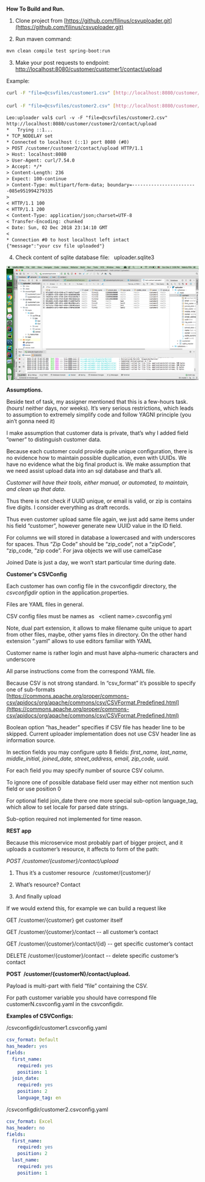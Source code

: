**How To Build and Run.**  

1. Clone project from [https://github.com/filinus/csvuploader.git](https://github.com/filinus/csvuploader.git)  

2. Run maven command:    

```bash
mvn clean compile test spring-boot:run
```

3. Make your post requests to endpoint: [http://localhost:8080/customer/customer1/contact/upload](http://localhost:8080/customer/customer1/contact/upload)  
  

Example:   
```bash
curl -F "file=@csvfiles/customer1.csv" [http://localhost:8080/customer/customer1/contact/upload](http://localhost:8080/customer/customer1/contact/upload)  

curl -F "file=@csvfiles/customer2.csv" [http://localhost:8080/customer/customer2/contact/upload](http://localhost:8080/customer/customer2/contact/upload)
```

```
Leo:uploader val$ curl -v -F "file=@csvfiles/customer2.csv" http://localhost:8080/customer/customer2/contact/upload
*   Trying ::1...
* TCP_NODELAY set
* Connected to localhost (::1) port 8080 (#0)
> POST /customer/customer2/contact/upload HTTP/1.1
> Host: localhost:8080
> User-Agent: curl/7.54.0
> Accept: */*
> Content-Length: 236
> Expect: 100-continue
> Content-Type: multipart/form-data; boundary=------------------------085e951994279335
> 
< HTTP/1.1 100 
< HTTP/1.1 200 
< Content-Type: application/json;charset=UTF-8
< Transfer-Encoding: chunked
< Date: Sun, 02 Dec 2018 23:14:10 GMT
< 
* Connection #0 to host localhost left intact
{"message":"your csv file uploaded"}
```

4. Check content of sqlite database file:   uploader.sqlite3


![check screenshot.png](screenshot.png "Look to the Contact table populated from CSV")



**Assumptions.**

Beside text of task, my assigner mentioned that this is a few-hours task. (hours! neither days, nor weeks). It’s very serious restrictions, which leads to assumption to extremely simplify code and follow YAGNI principle (you ain’t gonna need it)

I make assumption that customer data is private, that’s why I added field “owner” to distinguish customer data. 

Because each customer could provide quite unique configuration, there is no evidence how to maintain possible duplication, even with UUIDs. We have no evidence what the big final product is. We make assumption that we need assist upload data into an sql database and that’s all.  

_Customer will have their tools, either manual, or automated, to maintain, and clean up that data_.

Thus there is not check if UUID unique, or email is valid, or zip is contains five digits. I consider everything as draft records.



Thus even customer upload same file again, we just add same items under his field “customer”, however generate new UUID value in the ID field. 

For columns we will stored in database a lowercased and with underscores for spaces. Thus “Zip Code” should be “zip_code”, not a “zipCode”, “zip_code, “zip code”. For java objects we will use camelCase 

Joined Date is just a day, we won’t start particular time during date.


**Customer's CSVConfig**

Each customer has own config file in the csvconfigdir directory, the _csvconfigdir_ option in the application.properties.  

Files are YAML files in general.

CSV config files must be names as   &lt;client name&gt;.csvconfig.yml

Note, dual part extension, it allows to make filename quite unique to apart from other files, maybe, other yams files in directory. On the other hand extension “.yaml” allows to use editors familiar with YAML

Customer name is rather login and must have alpha-numeric characters and underscore

  

All parse instructions come from the correspond YAML file.

Because CSV is not strong standard. In “csv_format” it’s possible to specify one of sub-formats  
[https://commons.apache.org/proper/commons-csv/apidocs/org/apache/commons/csv/CSVFormat.Predefined.html](https://commons.apache.org/proper/commons-csv/apidocs/org/apache/commons/csv/CSVFormat.Predefined.html)

Boolean option “has_header” specifies if CSV file has header line to be skipped. Current uploader implementation does not use CSV header line as information source.  

In section fields you may configure upto 8 fields: _first_name, last_name, middle_initial, joined_date, street_address, email, zip_code, uuid_.  

For each field you may specify number of source CSV column.    

To ignore one of possible database field user may either not mention such field or use position 0

For optional field join_date there one more special sub-option language_tag, which allow to set locale for parsed date strings.  

Sub-option required not implemented for time reason.  
  

**REST app**  

Because this microservice most probably part of bigger project, and it uploads a customer’s resource, it affects to form of the path:  

_POST /customer/{customer}/contact/upload_  

1. Thus it’s a customer resource  /customer/{customer}/  

2. What’s resource? Contact  

3. And finally upload  
  

If we would extend this, for example we can build a request like

GET /customer/{customer} get customer itself

GET /customer/{customer}/contact -- all customer’s contact  

GET /customer/{customer}/contact/{id} -- get specific customer’s contact  

DELETE /customer/{customer}/contact -- delete specific customer’s contact  
  

**POST  /customer/{customerN}/contact/upload.**

Payload is multi-part with field “file” containing the CSV.    

For path customer variable you should have correspond file customerN.csvconfig.yaml in the csvconfigdir. 


**Examples of CSVConfigs:**

/csvconfigdir/customer1.csvconfig.yaml
```yaml
csv_format: Default
has_header: yes
fields:
  first_name:
    required: yes
    position: 1
  join_date:
    required: yes
    position: 2
    language_tag: en
```

/csvconfigdir/customer2.csvconfig.yaml
```yaml
csv_format: Excel
has_header: no
fields:
  first_name:
    required: yes
    position: 2
  last_name:
    required: yes
    position: 1
```